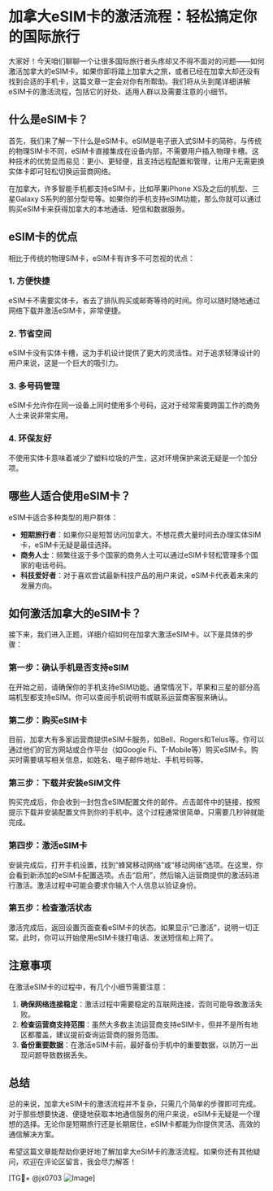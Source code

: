 # 加拿大eSIM卡的激活流程：轻松搞定你的国际旅行

大家好！今天咱们聊聊一个让很多国际旅行者头疼却又不得不面对的问题——如何激活加拿大的eSIM卡。如果你即将踏上加拿大之旅，或者已经在加拿大却还没有找到合适的手机卡，这篇文章一定会对你有所帮助。我们将从头到尾详细讲解eSIM卡的激活流程，包括它的好处、适用人群以及需要注意的小细节。

## 什么是eSIM卡？

首先，我们来了解一下什么是eSIM卡。eSIM是电子嵌入式SIM卡的简称，与传统的物理SIM卡不同，eSIM卡直接集成在设备内部，不需要用户插入物理卡槽。这种技术的优势显而易见：更小、更轻便，且支持远程配置和管理，让用户无需更换实体卡即可轻松切换运营商网络。

在加拿大，许多智能手机都支持eSIM卡，比如苹果iPhone XS及之后的机型、三星Galaxy S系列的部分型号等。如果你的手机支持eSIM功能，那么你就可以通过购买eSIM卡来获得加拿大的本地通话、短信和数据服务。

## eSIM卡的优点

相比于传统的物理SIM卡，eSIM卡有许多不可忽视的优点：

### 1. **方便快捷**
   eSIM卡不需要实体卡，省去了排队购买或邮寄等待的时间。你可以随时随地通过网络下载并激活eSIM卡，非常便捷。

### 2. **节省空间**
   eSIM卡没有实体卡槽，这为手机设计提供了更大的灵活性。对于追求轻薄设计的用户来说，这是一个巨大的吸引力。

### 3. **多号码管理**
   eSIM卡允许你在同一设备上同时使用多个号码，这对于经常需要跨国工作的商务人士来说非常实用。

### 4. **环保友好**
   不使用实体卡意味着减少了塑料垃圾的产生，这对环境保护来说无疑是一个加分项。

## 哪些人适合使用eSIM卡？

eSIM卡适合多种类型的用户群体：

- **短期旅行者**：如果你只是短暂访问加拿大，不想花费大量时间去办理实体SIM卡，eSIM卡无疑是最佳选择。
- **商务人士**：频繁往返于多个国家的商务人士可以通过eSIM卡轻松管理多个国家的电话号码。
- **科技爱好者**：对于喜欢尝试最新科技产品的用户来说，eSIM卡代表着未来的发展方向。

## 如何激活加拿大的eSIM卡？

接下来，我们进入正题，详细介绍如何在加拿大激活eSIM卡。以下是具体的步骤：

### 第一步：确认手机是否支持eSIM
在开始之前，请确保你的手机支持eSIM功能。通常情况下，苹果和三星的部分高端机型都支持eSIM。你可以查阅手机说明书或联系运营商客服来确认。

### 第二步：购买eSIM卡
目前，加拿大有多家运营商提供eSIM卡服务，如Bell、Rogers和Telus等。你可以通过他们的官方网站或合作平台（如Google Fi、T-Mobile等）购买eSIM卡。购买时需要填写相关信息，如姓名、电子邮件地址、手机号码等。

### 第三步：下载并安装eSIM文件
购买完成后，你会收到一封包含eSIM配置文件的邮件。点击邮件中的链接，按照提示下载并安装配置文件到你的手机中。这个过程通常很简单，只需要几秒钟就能完成。

### 第四步：激活eSIM卡
安装完成后，打开手机设置，找到“蜂窝移动网络”或“移动网络”选项。在这里，你会看到新添加的eSIM卡配置选项。点击“启用”，然后输入运营商提供的激活码进行激活。激活过程中可能会要求你输入个人信息以验证身份。

### 第五步：检查激活状态
激活完成后，返回设置页面查看eSIM卡的状态。如果显示“已激活”，说明一切正常。此时，你可以开始使用eSIM卡拨打电话、发送短信和上网了。

## 注意事项

在激活eSIM卡的过程中，有几个小细节需要注意：

1. **确保网络连接稳定**：激活过程中需要稳定的互联网连接，否则可能导致激活失败。
2. **检查运营商支持范围**：虽然大多数主流运营商支持eSIM卡，但并不是所有地区都覆盖，建议提前查询运营商的服务范围。
3. **备份重要数据**：在激活eSIM卡前，最好备份手机中的重要数据，以防万一出现问题导致数据丢失。

## 总结

总的来说，加拿大eSIM卡的激活流程并不复杂，只需几个简单的步骤即可完成。对于那些想要快速、便捷地获取本地通信服务的用户来说，eSIM卡无疑是一个理想的选择。无论你是短期旅行还是长期居住，eSIM卡都能为你提供灵活、高效的通信解决方案。

希望这篇文章能帮助你更好地了解加拿大eSIM卡的激活流程。如果你还有其他疑问，欢迎在评论区留言，我会尽力解答！

[TG💪+ @jx0703 ![Image](https://github.com/user-attachments/assets/dbca1d08-cadb-493c-b0ec-ad6f7a83f270)]